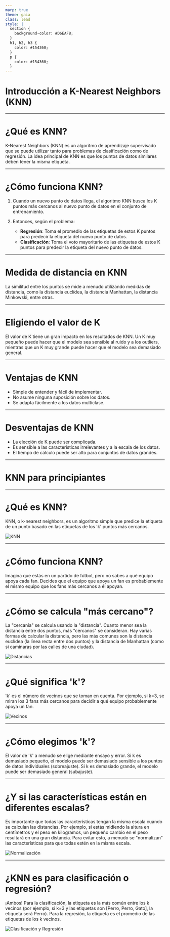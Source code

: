 ```yaml
---
marp: true
theme: gaia
class: lead
style: |
  section {
    background-color: #D6EAF8;
  }
  h1, h2, h3 {
    color: #154360;
  }
  p {
    color: #154360;
  }
---
```


# Introducción a K-Nearest Neighbors (KNN)

---

# ¿Qué es KNN?

K-Nearest Neighbors (KNN) es un algoritmo de aprendizaje supervisado que se puede utilizar tanto para problemas de clasificación como de regresión. La idea principal de KNN es que los puntos de datos similares deben tener la misma etiqueta.

---

# ¿Cómo funciona KNN?

1. Cuando un nuevo punto de datos llega, el algoritmo KNN busca los K puntos más cercanos al nuevo punto de datos en el conjunto de entrenamiento. 

2. Entonces, según el problema:
    - **Regresión**: Toma el promedio de las etiquetas de estos K puntos para predecir la etiqueta del nuevo punto de datos.
    - **Clasificación**: Toma el voto mayoritario de las etiquetas de estos K puntos para predecir la etiqueta del nuevo punto de datos.

---

# Medida de distancia en KNN

La similitud entre los puntos se mide a menudo utilizando medidas de distancia, como la distancia euclídea, la distancia Manhattan, la distancia Minkowski, entre otras. 

---

# Eligiendo el valor de K

El valor de K tiene un gran impacto en los resultados de KNN. Un K muy pequeño puede hacer que el modelo sea sensible al ruido y a los outliers, mientras que un K muy grande puede hacer que el modelo sea demasiado general.

---

# Ventajas de KNN

- Simple de entender y fácil de implementar.
- No asume ninguna suposición sobre los datos.
- Se adapta fácilmente a los datos multiclase.

---

# Desventajas de KNN

- La elección de K puede ser complicada.
- Es sensible a las características irrelevantes y a la escala de los datos.
- El tiempo de cálculo puede ser alto para conjuntos de datos grandes.


---


# KNN para principiantes

---

# ¿Qué es KNN?

KNN, o k-nearest neighbors, es un algoritmo simple que predice la etiqueta de un punto basado en las etiquetas de los 'k' puntos más cercanos.

![KNN](https://miro.medium.com/max/1400/0*Sk18h9op6uK9EpT8.)

---

# ¿Cómo funciona KNN?

Imagina que estás en un partido de fútbol, pero no sabes a qué equipo apoya cada fan. Decides que el equipo que apoya un fan es probablemente el mismo equipo que los fans más cercanos a él apoyan.

---

# ¿Cómo se calcula "más cercano"?

La "cercanía" se calcula usando la "distancia". Cuanto menor sea la distancia entre dos puntos, más "cercanos" se consideran. Hay varias formas de calcular la distancia, pero las más comunes son la distancia euclídea (la línea recta entre dos puntos) y la distancia de Manhattan (como si caminaras por las calles de una ciudad).

![Distancias](https://miro.medium.com/max/1200/1*2V1U8K3iWk9my0n_C0AiZQ.png)

---

# ¿Qué significa 'k'?

'k' es el número de vecinos que se toman en cuenta. Por ejemplo, si k=3, se miran los 3 fans más cercanos para decidir a qué equipo probablemente apoya un fan.

![Vecinos](https://miro.medium.com/max/1200/1*OAm4kCJ_jVI-6xQ5M3EEVg.png)

---

# ¿Cómo elegimos 'k'?

El valor de 'k' a menudo se elige mediante ensayo y error. Si k es demasiado pequeño, el modelo puede ser demasiado sensible a los puntos de datos individuales (sobreajuste). Si k es demasiado grande, el modelo puede ser demasiado general (subajuste).

---

# ¿Y si las características están en diferentes escalas?

Es importante que todas las características tengan la misma escala cuando se calculan las distancias. Por ejemplo, si estás midiendo la altura en centímetros y el peso en kilogramos, un pequeño cambio en el peso resultará en una gran distancia. Para evitar esto, a menudo se "normalizan" las características para que todas estén en la misma escala.

![Normalización](https://miro.medium.com/max/1190/1*_783tuRRdY9UJU1wIgaMwA.png)

---

# ¿KNN es para clasificación o regresión?

¡Ambos! Para la clasificación, la etiqueta es la más común entre los k vecinos (por ejemplo, si k=3 y las etiquetas son [Perro, Perro, Gato], la etiqueta será Perro). Para la regresión, la etiqueta es el promedio de las etiquetas de los k vecinos.

![Clasificación y Regresión](https://miro.medium.com/max/1400/1*7J08ekAwupLBegeUI8muHA.png)


